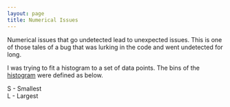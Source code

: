 ```yaml
---
layout: page
title: Numerical Issues
---
```


Numerical issues that go undetected lead to unexpected issues. This is one of those tales of a bug that was lurking in the code and went undetected for long.

I was trying to fit a histogram to a set of data points. The bins of the [histogram](https://en.wikipedia.org/wiki/Histogram) were defined as below.

S - Smallest  
L - Largest  
  

